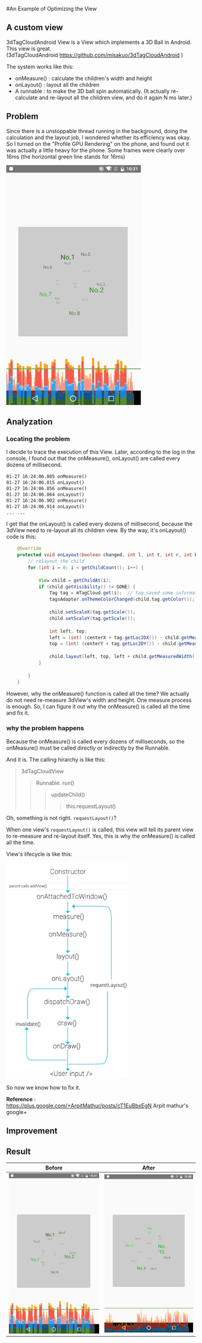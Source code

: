 #An Example of Optimizing the View


## A custom view

3dTagCloudAndroid View is a View which implements a 3D Ball in Android. This view is great.<br/>
(3dTagCloudAndroid  https://github.com/misakuo/3dTagCloudAndroid )

The system works like this:
* onMeasure() : calculate the children's width and height
* onLayout() : layout all the children
* A runnable : to make the 3D ball spin automatically.  (It actually re-calculate and re-layout all the children view, and do it again N ms later.)

## Problem
Since there is a unstoppable thread running in the background, doing the calculation and the layout job, I wondered whether its efficiency was okay. So I turned on the "Profile GPU Rendering" on the phone,
and found out it was actually a little heavy for the phone. Some frames were clearly over 16ms (the horizontal green line stands for 16ms)

![](/imgs/3D_Ball_Gpu_Overweight.jpg)


## Analyzation

### Locating the problem
I decide to trace the execution of this View. Later, according to the log in the console, I found out that the onMeasure(), onLayout() are called every dozens of millisecond.

```
01-27 16:24:06.805 onMeasure()
01-27 16:24:06.815 onLayout()
01-27 16:24:06.856 onMeasure()
01-27 16:24:06.864 onLayout()
01-27 16:24:06.902 onMeasure()
01-27 16:24:06.914 onLayout()
... ...
```

I get that the onLayout() is called every dozens of millisecond, because the 3dView need to re-layout all its children view.
By the way, it's onLayout() code is this:

```java
    @Override
    protected void onLayout(boolean changed, int l, int t, int r, int b) {
        // relayout the child
        for (int i = 0; i < getChildCount(); i++) {

            View child = getChildAt(i);
            if (child.getVisibility() != GONE) {
                Tag tag = mTagCloud.get(i);  // tag saved some information that our child view needs
                tagsAdapter.onThemeColorChanged(child,tag.getColor()); 

                child.setScaleX(tag.getScale());
                child.setScaleY(tag.getScale());

                int left, top;
                left = (int) (centerX + tag.getLoc2DX()) - child.getMeasuredWidth() / 2;
                top = (int) (centerY + tag.getLoc2DY()) - child.getMeasuredHeight() / 2;

                child.layout(left, top, left + child.getMeasuredWidth(), top + child.getMeasuredHeight()); 
            }

        }
    }
```

However, why the onMeasure() function is called all the time? We actually do not need re-measure 3dView's width and height.
One measure process is enough. So, I can figure it out why the onMeasure() is called all the time and fix it.


### why the problem happens

Because the onMeasure() is called every dozens of milliseconds, so the onMeasure() must be called directly or indirectly by the Runnable.

And it is. The calling hirarchy is like this:
> 3dTagCloudView
>> Runnable. run()
>>> updateChild()
>>>> this.requestLayout()

Oh, something is not right. ```requestLayout()```?

When one view's ```requestLayout()``` is called, this view will tell its parent view to re-measure and re-layout itself.  Yes, this is why the onMeasure() is called all the time.

View's lifecycle is like this:

![](/imgs/3D_Ball_requestLayout.jpg)

So now we know how to fix it.


**Reference** : <br/>
https://plus.google.com/+ArpitMathur/posts/cT1EuBbxEgN
Arpit mathur's google+




## Improvement



## Result
Before                  |  After
:-------------------------:|:-------------------------:
![](/imgs/3D_Ball_Gpu_Overweight.jpg)  |  ![](/imgs/3D_Ball_Gpu_improve_01.jpg)


